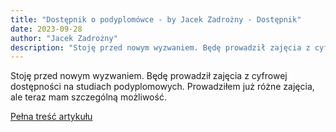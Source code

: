 ```yaml
---
title: "Dostępnik o podyplomówce - by Jacek Zadrożny - Dostępnik"
date: 2023-09-28
author: "Jacek Zadrożny"
description: "Stoję przed nowym wyzwaniem. Będę prowadził zajęcia z cyfrowej dostępności na studiach podyplomowych. Prowadziłem już różne zajęcia, ale teraz mam szczególną możliwość."
---
```


Stoję przed nowym wyzwaniem. Będę prowadził zajęcia z cyfrowej dostępności na studiach podyplomowych. Prowadziłem już różne zajęcia, ale teraz mam szczególną możliwość.

[Pełna treść artykułu](https://dostepnik.substack.com/p/dostepnik-o-podyplomowce)

